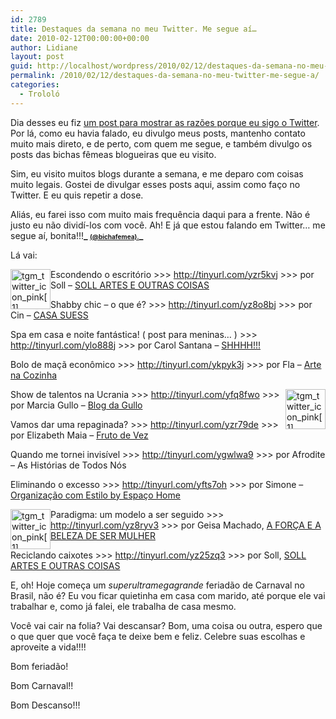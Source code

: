 ```yaml
---
id: 2789
title: Destaques da semana no meu Twitter. Me segue aí…
date: 2010-02-12T00:00:00+00:00
author: Lidiane
layout: post
guid: http://localhost/wordpress/2010/02/12/destaques-da-semana-no-meu-twitter-me-segue-a/
permalink: /2010/02/12/destaques-da-semana-no-meu-twitter-me-segue-a/
categories:
  - Trololó
---
```

Dia desses eu fiz [um post para mostrar as razões porque eu sigo o Twitter](http://www.trololodemulher.com.br/2010/02/05/voc-j-entrou-no-twitter-sabe-como-me-segue-a/). Por lá, como eu havia falado, eu divulgo meus posts, mantenho contato muito mais direto, e de perto, com quem me segue, e também divulgo os posts das bichas fêmeas blogueiras que eu visito.

Sim, eu visito muitos blogs durante a semana, e me deparo com coisas muito legais. Gostei de divulgar esses posts aqui, assim como faço no Twitter. E eu quis repetir a dose.

<!--more-->

Aliás, eu farei isso com muito mais frequência daqui para a frente. Não é justo eu não dividí-los com você. Ah! E já que estou falando em Twitter… me segue aí, bonita!!!**_ <span style="font-size: x-small;"><a href="http://twitter.com/bichafemea" target="_blank">(@bichafemea).</a></span>_**

Lá vai:

[<img style="display: inline; margin-left: 0px; margin-right: 0px; border-width: 0px;" title="tgm_twitter_icon_pink[1]" src="http://www.trololodemulher.com.br/blog/wp-content/uploads/2010/02/tgm_twitter_icon_pink1_thumb3.png" border="0" alt="tgm_twitter_icon_pink[1]" width="64" height="64" align="left" />](http://www.trololodemulher.com.br/blog/wp-content/uploads/2010/02/tgm_twitter_icon_pink13.png) Escondendo o escritório >>> <http://tinyurl.com/yzr5kvj> >>> por Soll &#8211; <a href="http://sollartes.blogspot.com/" target="_blank">SOLL ARTES E OUTRAS COISAS</a>

Shabby chic &#8211; o que é? >>> <http://tinyurl.com/yz8o8bj> >>> por Cin &#8211; <a href="http://casasuess.blogspot.com/" target="_blank">CASA SUESS</a>

Spa em casa e noite fantástica! ( post para meninas&#8230; ) >>> <http://tinyurl.com/ylo888j> >>> por Carol Santana &#8211; <a href="http://www.shilola.blogspot.com/" target="_blank">SHHHH!!!</a>

Bolo de maçã econômico >>> <http://tinyurl.com/ykpyk3j> >>> por Fla &#8211; <a href="http://artenacozinha.blogspot.com/" target="_blank">Arte na Cozinha</a>

[<img style="display: inline; margin-left: 0px; margin-right: 0px; border-width: 0px;" title="tgm_twitter_icon_pink[1]" src="http://www.trololodemulher.com.br/blog/wp-content/uploads/2010/02/tgm_twitter_icon_pink1_thumb4.png" border="0" alt="tgm_twitter_icon_pink[1]" width="64" height="64" align="right" />](http://www.trololodemulher.com.br/blog/wp-content/uploads/2010/02/tgm_twitter_icon_pink14.png) Show de talentos na Ucrania >>> <http://tinyurl.com/yfq8fwo> >>> por Marcia Gullo &#8211; <a href="http://www.blogdagullo.blogspot.com/" target="_blank">Blog da Gullo</a>

Vamos dar uma repaginada? >>> <http://tinyurl.com/yzr79de> >>> por Elizabeth Maia &#8211; <a href="http://www.frutodevez.blogspot.com/" target="_blank">Fruto de Vez</a>

Quando me tornei invisível >>> <http://tinyurl.com/ygwlwa9> >>> por Afrodite &#8211; As Histórias de Todos Nós

Eliminando o excesso >>> <http://tinyurl.com/yfts7oh> >>> por Simone &#8211; <a href="http://newsespacohome.blogspot.com/" target="_blank">Organização com Estilo by Espaço Home</a>

[<img style="display: inline; margin-left: 0px; margin-right: 0px; border-width: 0px;" title="tgm_twitter_icon_pink[1]" src="http://www.trololodemulher.com.br/blog/wp-content/uploads/2010/02/tgm_twitter_icon_pink1_thumb5.png" border="0" alt="tgm_twitter_icon_pink[1]" width="64" height="64" align="left" />](http://www.trololodemulher.com.br/blog/wp-content/uploads/2010/02/tgm_twitter_icon_pink15.png) Paradigma: um modelo a ser seguido >>> <http://tinyurl.com/yz8ryv3> >>> por Geisa Machado, <a href="http://geisamachado.blogspot.com/" target="_blank">A FORÇA E A BELEZA DE SER MULHER</a>

Reciclando caixotes >>> <http://tinyurl.com/yz25zq3> >>> por Soll, <a href="http://sollartes.blogspot.com/" target="_blank">SOLL ARTES E OUTRAS COISAS</a>

E, oh! Hoje começa um _superultramegagrande_ feriadão de Carnaval no Brasil, não é? Eu vou ficar quietinha em casa com marido, até porque ele vai trabalhar e, como já falei, ele trabalha de casa mesmo.

Você vai cair na folia? Vai descansar? Bom, uma coisa ou outra, espero que o que quer que você faça te deixe bem e feliz. Celebre suas escolhas e aproveite a vida!!!!

Bom feriadão!

Bom Carnaval!!

Bom Descanso!!!